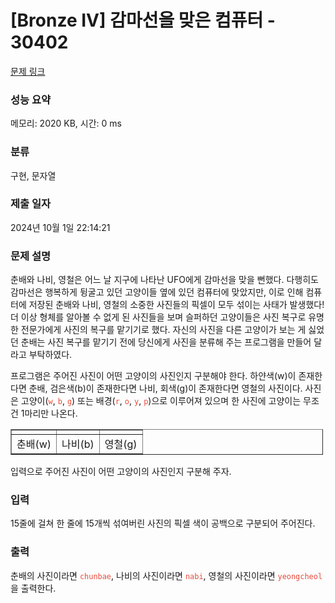# [Bronze IV] 감마선을 맞은 컴퓨터 - 30402 

[문제 링크](https://www.acmicpc.net/problem/30402) 

### 성능 요약

메모리: 2020 KB, 시간: 0 ms

### 분류

구현, 문자열

### 제출 일자

2024년 10월 1일 22:14:21

### 문제 설명

<p>춘배와 나비, 영철은 어느 날 지구에 나타난 UFO에게 감마선을 맞을 뻔했다. 다행히도 감마선은 행복하게 뒹굴고 있던 고양이들 옆에 있던 컴퓨터에 맞았지만, 이로 인해 컴퓨터에 저장된 춘배와 나비, 영철의 소중한 사진들의 픽셀이 모두 섞이는 사태가 발생했다! 더 이상 형체를 알아볼 수 없게 된 사진들을 보며 슬퍼하던 고양이들은 사진 복구로 유명한 전문가에게 사진의 복구를 맡기기로 했다. 자신의 사진을 다른 고양이가 보는 게 싫었던 춘배는 사진 복구를 맡기기 전에 당신에게 사진을 분류해 주는 프로그램을 만들어 달라고 부탁하였다.</p>

<p>프로그램은 주어진 사진이 어떤 고양이의 사진인지 구분해야 한다. 하얀색(w)이 존재한다면 춘배, 검은색(b)이 존재한다면 나비, 회색(g)이 존재한다면 영철의 사진이다. 사진은 고양이(<span style="color:#e74c3c;"><code>w</code></span>, <span style="color:#e74c3c;"><code>b</code></span>, <span style="color:#e74c3c;"><code>g</code></span>) 또는 배경(<span style="color:#e74c3c;"><code>r</code></span>, <span style="color:#e74c3c;"><code>o</code></span>, <span style="color:#e74c3c;"><code>y</code></span>, <span style="color:#e74c3c;"><code>p</code></span>)으로 이루어져 있으며 한 사진에 고양이는 무조건 1마리만 나온다.</p>

<table align="center" border="1" cellpadding="1" cellspacing="1" class="table table-bordered" style="width: 500px;">
	<tbody>
		<tr>
			<td style="text-align: center;"><img alt="" src=""></td>
			<td style="text-align: center;"><img alt="" src=""></td>
			<td style="text-align: center;"><img alt="" src=""></td>
		</tr>
		<tr>
			<td style="text-align: center;">춘배(w)</td>
			<td style="text-align: center;">나비(b)</td>
			<td style="text-align: center;">영철(g)</td>
		</tr>
	</tbody>
</table>

<p>입력으로 주어진 사진이 어떤 고양이의 사진인지 구분해 주자.</p>

### 입력 

 <p>15줄에 걸쳐 한 줄에 15개씩 섞여버린 사진의 픽셀 색이 공백으로 구분되어 주어진다.</p>

### 출력 

 <p>춘배의 사진이라면 <span style="color:#e74c3c;"><code>chunbae</code></span>, 나비의 사진이라면 <span style="color:#e74c3c;"><code>nabi</code></span>, 영철의 사진이라면 <span style="color:#e74c3c;"><code>yeongcheol</code></span>을 출력한다.</p>

